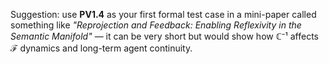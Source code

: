 Suggestion: use **PV1.4** as your first formal test case in a mini-paper called something like _"Reprojection and Feedback: Enabling Reflexivity in the Semantic Manifold"_ — it can be very short but would show how ℂ⁻¹ affects $\mathcal{F}$ dynamics and long-term agent continuity.

